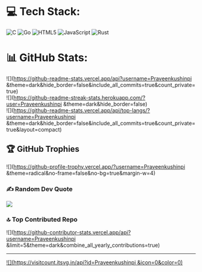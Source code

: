 
# 💻 Tech Stack:
![C](https://img.shields.io/badge/c-%2300599C.svg?style=for-the-badge&logo=c&logoColor=white) ![Go](https://img.shields.io/badge/go-%2300ADD8.svg?style=for-the-badge&logo=go&logoColor=white) ![HTML5](https://img.shields.io/badge/html5-%23E34F26.svg?style=for-the-badge&logo=html5&logoColor=white) ![JavaScript](https://img.shields.io/badge/javascript-%23323330.svg?style=for-the-badge&logo=javascript&logoColor=%23F7DF1E) ![Rust](https://img.shields.io/badge/rust-%23000000.svg?style=for-the-badge&logo=rust&logoColor=white)
# 📊 GitHub Stats:
![](https://github-readme-stats.vercel.app/api?username=Praveenkushinpi &theme=dark&hide_border=false&include_all_commits=true&count_private=true)<br/>
![](https://github-readme-streak-stats.herokuapp.com/?user=Praveenkushinpi &theme=dark&hide_border=false)<br/>
![](https://github-readme-stats.vercel.app/api/top-langs/?username=Praveenkushinpi &theme=dark&hide_border=false&include_all_commits=true&count_private=true&layout=compact)

## 🏆 GitHub Trophies
![](https://github-profile-trophy.vercel.app/?username=Praveenkushinpi &theme=radical&no-frame=false&no-bg=true&margin-w=4)

### ✍️ Random Dev Quote
![](https://quotes-github-readme.vercel.app/api?type=vetical&theme=radical)

### 🔝 Top Contributed Repo
![](https://github-contributor-stats.vercel.app/api?username=Praveenkushinpi &limit=5&theme=dark&combine_all_yearly_contributions=true)

---
[![](https://visitcount.itsvg.in/api?id=Praveenkushinpi &icon=0&color=0)](https://visitcount.itsvg.in)

<!-- Proudly created with GPRM ( https://gprm.itsvg.in ) -->
